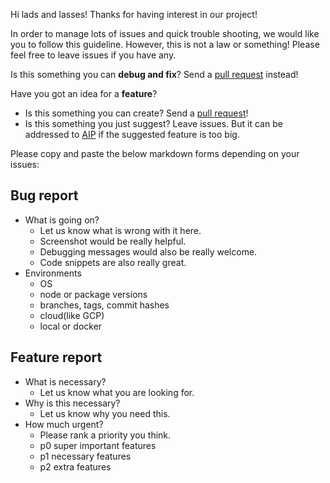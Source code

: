 Hi lads and lasses! Thanks for having interest in our project!

In order to manage lots of issues and quick trouble shooting, we would like you to follow this guideline.
However, this is not a law or something! Please feel free to leave issues if you have any.

Is this something you can **debug and fix**? Send a [pull request](./templates/PULL_REQUEST_TEMPLATE.md) instead!

Have you got an idea for a **feature**?
- Is this something you can create? Send a [pull request](./templates/PULL_REQUEST_TEMPLATE.md)!
- Is this something you just suggest? Leave issues. But it can be addressed to [AIP](https://docs.ainetwork.ai/reference/ain-improvement-proposals) if the suggested feature is too big.

Please copy and paste the below markdown forms depending on your issues:

Bug report
------------------------------------------------------------------
- What is going on?
    - Let us know what is wrong with it here.
    - Screenshot would be really helpful.
    - Debugging messages would also be really welcome.
    - Code snippets are also really great.
- Environments
    - OS
    - node or package versions
    - branches, tags, commit hashes
    - cloud(like GCP)
    - local or docker

Feature report
------------------------------------------------------------------
- What is necessary?
    - Let us know what you are looking for.
- Why is this necessary?
    - Let us know why you need this.
- How much urgent?
    - Please rank a priority you think.
    - p0 super important features
    - p1 necessary features
    - p2 extra features